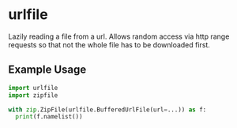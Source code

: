 # urlfile

Lazily reading a file from a url.
Allows random access via http range requests so that not the whole file has to be downloaded first.

## Example Usage

```python
import urlfile
import zipfile

with zip.ZipFile(urlfile.BufferedUrlFile(url=...)) as f:
  print(f.namelist())

```